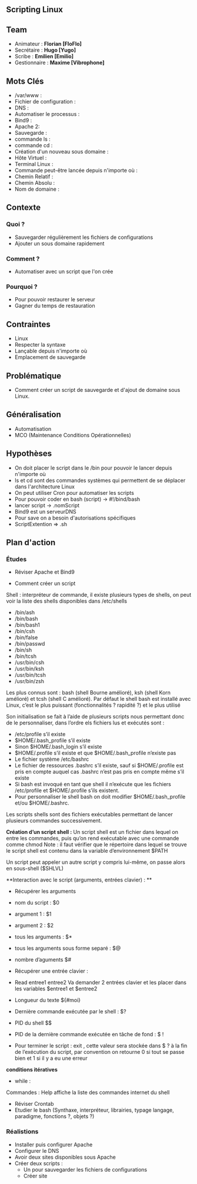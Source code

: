 **Scripting Linux**
--------------------------
## Team
   * Animateur : **Florian [FloFlo]**
   * Secrétaire : **Hugo [Yugo]**
   * Scribe : **Emilien [Emilio]**
   * Gestionnaire : **Maxime [Vibrophone]**

## Mots Clés
   * /var/www : 
   * Fichier de configuration : 
   * DNS : 
   * Automatiser le processus : 
   * Bind9 :
   * Apache 2: 
   * Sauvegarde :
   * commande ls :
   * commande cd :
   * Création d'un nouveau sous domaine :
   * Hôte Virtuel : 
   * Terminal Linux : 
   * Commande peut-être lancée depuis n'importe où : 
   * Chemin Relatif :
   * Chemin Absolu :
   * Nom de domaine :

## Contexte

### Quoi ?
 * Sauvegarder régulièrement les fichiers de configurations
 * Ajouter un sous domaine rapidement
  
### Comment ?
  * Automatiser avec un script que l'on crée
  
### Pourquoi ?
* Pour pouvoir restaurer le serveur
* Gagner du temps de restauration

## Contraintes
   * Linux
   * Respecter la syntaxe
   * Lançable depuis n'importe où
   * Emplacement de sauvegarde 
## Problématique
   *  Comment créer un script de sauvegarde et d'ajout de domaine sous Linux.

## Généralisation
   * Automatisation
   * MCO (Maintenance Conditions Opérationnelles)

## Hypothèses
 * On doit placer le script dans le /bin pour pouvoir le lancer depuis n'importe où
 * ls et cd sont des commandes systèmes qui permettent de se déplacer dans l'architecture Linux
 * On peut utiliser Cron pour automatiser les scripts
 * Pour pouvoir coder en bash (script) -> #!/bind/bash
 * lancer script -> .nomScript
 * Bind9 est un serveurDNS
 * Pour save on a besoin d'autorisations spécifiques
 * ScriptExtention => .sh
   
## Plan d'action

### Études
  * Réviser Apache et Bind9

  * Comment créer un script

Shell : interpréteur de commande, il existe plusieurs types de shells, on peut voir la liste des shells disponibles dans /etc/shells

* /bin/ash
* /bin/bash
* /bin/bash1
* /bin/csh
* /bin/false
* /bin/passwd
* /bin/sh
* /bin/tcsh
* /usr/bin/csh
* /usr/bin/ksh
* /usr/bin/tcsh
* /usr/bin/zsh

Les plus connus sont : bash (shell Bourne amélioré), ksh (shell Korn amélioré) et tcsh (shell C amélioré). Par défaut le shell bash est installé avec Linux, c’est le plus puissant (fonctionnalités ? rapidité ?) et le plus utilisé

Son initialisation se fait à l’aide de plusieurs scripts nous permettant donc de le personnaliser, dans l’ordre els fichiers lus et exécutés sont :

* /etc/profile s’il existe
* \$HOME/.bash_profile s’il existe
* Sinon \$HOME/.bash_login s’il existe
* \$HOME/.profile s’il existe et que \$HOME/.bash_profile n’existe pas
* Le fichier système /etc/bashrc 
* Le fichier de ressources .bashrc s’il existe, sauf si \$HOME/.profile est pris en compte auquel cas .bashrc n’est pas pris en compte même s’il existe
* Si bash est invoqué en tant que shell il n’exécute que les fichiers /etc/profile et \$HOME/.profile s’ils existent.
* Pour personnaliser le shell bash on doit modifier \$HOME/.bash_profile et/ou \$HOME/.bashrc.

Les scripts shells sont des fichiers exécutables permettant de lancer plusieurs commandes successivement.

**Création d’un script shell :**
Un script shell est un fichier dans lequel on entre les commandes, puis qu’on rend exécutable avec une commande comme chmod
Note : il faut vérifier que le répertoire dans lequel se trouve le script shell est contenu dans la variable d’environnement $PATH

Un script peut appeler un autre script y compris lui-même, on passe alors en sous-shell ($SHLVL)

**Interaction avec le script (arguments, entrées clavier) : **

* Récupérer les arguments
 * nom du script : $0
 * argument 1 : $1
 * argument 2 : $2
 * tous les arguments : $*
 * tous les arguments sous forme separé : $@
 * nombre d’aguments $# 

* Récupérer une entrée clavier :

 * Read entree1 entree2
Va demander 2 entrées clavier et les placer dans les variables \$entree1 et \$entree2
* Longueur du texte ${#moi}

* Dernière commande exécutée par le shell : $?
* PID du shell $$
* PID de la dernière commande exécutée en tâche de fond : $ !
* Pour terminer le script : exit <valeur> , cette valeur sera stockée dans $ ? à la fin de l’exécution du script, par convention on retourne 0 si tout se passe bien et 1 si il y a eu une erreur

**conditions itératives**

* while : 


Commandes : 
Help affiche la liste des commandes internet du shell

  * Réviser Crontab
  * Etudier le bash (Synthaxe, interpréteur, librairies, typage langage, paradigme, fonctions ?, objets ?)
  
### Réalistions
* Installer puis configurer Apache
* Configurer le DNS
* Avoir deux sites disponibles sous Apache
* Créer deux scripts : 
	* Un pour sauvegarder les fichiers de configurations
	* Créer site




